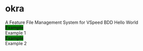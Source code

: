 # okra
A Feature File Management System for VSpeed BDD
Hello World<br/><b><span style="background-color:green">Example</span></b><br/>Example 1<br/><b><span style="background-color:green">Example</span></b><br/>Example 2
